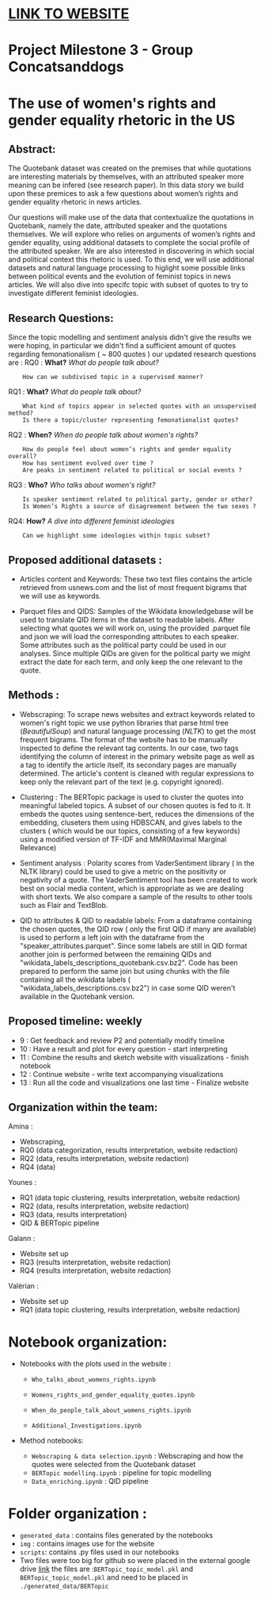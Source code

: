 # [LINK TO WEBSITE](https://unesmu.github.io/)

# Project Milestone 3 - Group Concatsanddogs

# The use of women's rights and gender equality rhetoric in the US
 <!---[amina] --->



## Abstract:
<!---[amina] 
 _A 150 word description of the project idea and goals. What’s the motivation behind your project? What story would you like to tell, and why?_ --->

The Quotebank dataset was created on the premises that while quotations are interesting materials by themselves, with an attributed speaker more meaning can be infered (see research paper). In this data story we build upon these premices to ask a few questions about women’s rights and gender equality rhetoric in news articles.

Our questions will make use of the data that contextualize the quotations in Quotebank, namely the date, attributed speaker and the quotations themselves. We will explore who relies on arguments of women’s rights and gender equality, using additional datasets to complete the social profile of the attributed speaker. We are also interested in discovering in which social and political context this rhetoric is used. To this end, we will use additional datasets and natural language processing to higlight some possible links between political events and the evolution of feminist topics in news articles. We will also dive into specifc topic with subset of quotes to try to investigate different feminist ideologies.

## Research Questions:
 <!---[amina]
_A list of research questions you would like to address during the project._ 
  --->
<!---
We are focusing on research questions 1-3 (RQ 1-3) which have precise objectives meanwhile RQ4 is an open-ended exploration if we have time.--->

 <!--- 

RQ1: What?   
How often "women's right" and "gender equality" ideas are quoted along with some mentions of immigration policies, of racial groups or low-wages workers status or religion (i.e. how often women's rights are invoked in a femonationalist context)?
or
Can we identify different contexts for women's rights quotations? Can we relate one or multiple of these contexts to femonationalist rhetoric?
(#RQ1 two suggestions are the same research question but approached once with a top-to-bottom approach and once with a bottom-up approach. In the first one, we know the criteria and use them to define what are femonationalist quotes, in the second we cluster the quotes and see if the criteria emerge from the cluster.

- RQ2: Who?  
 Is there a relationship between the association of women's rights and elements of nationalist rhetoric and the speaker political orientation? 
  Is there a relationship between the femonationalist use of women's right rhetoric and speaker gender?

- RQ3: When?   
What is the time distribution of the femonationalist quotations? Is there a relation between the femonationalist quotations and major political events (i.e. bombing in US, mass shooting, vote on feminist topics..)

- RQ4   
  What is the sentiment analysis of the context of the quotation containing women's rights mention?
  Can we link the sentiment to the use of women's rights ideology? 

  --->
  Since the topic modelling and sentiment analysis didn't give the results we were hoping, in particular we didn't find a 
  sufficient amount of quotes regarding femonationalism (  ~ 800 quotes ) our updated research questions are : 
  RQ0 : **What?** _What do people talk about?_
  		
		How can we subdivised topic in a supervised manner?
  
  RQ1 : **What?** _What do people talk about?_
  

 <!-- do people talk about? -->
		
		What kind of topics appear in selected quotes with an unsupervised method? 
		Is there a topic/cluster representing femonationalist quotes?

  RQ2 : **When?** _When do people talk about women's rights?_ 

  <!-- do people talk about women's rights? -->
		How do people feel about women’s rights and gender equality overall?
		How has sentiment evolved over time ?
		Are peaks in sentiment related to political or social events ?
		
  RQ3 : **Who?** _Who talks about women's right?_ 


		Is speaker sentiment related to political party, gender or other?
		Is Women’s Rights a source of disagreement between the two sexes ?

  RQ4: **How?** _A dive into different feminist ideologies_


   		Can we highlight some ideologies within topic subset?

## Proposed additional datasets : 
 <!---[amina] ---> 
 - Articles content and Keywords: These two text files contains the article retrieved from usnews.com and the list of most frequent bigrams that we will use as keywords.

 <!---[younes] ---> 
 - Parquet files and QIDS: Samples of the Wikidata knowledgebase will be used to translate QID items in the dataset to readable labels. After selecting what quotes we will work on, using the provided .parquet file and json we will load the corresponding attributes to each speaker. Some attributes such as the political party could be used in our analyses. Since multiple QIDs are given for the political party we might extract the date for each term, and only keep the one relevant to the quote. 

 <!---_List the additional dataset(s) you want to use (if any), and some ideas on how you expect to get, manage, process, and enrich it/them. Show us that you’ve read the docs and some examples and that you have a clear idea of what to expect. Discuss data size and format if relevant. It is your responsibility to check that what you propose is feasible._---> 

## Methods : 
 <!---[amina] --->
 - Webscraping: To scrape news websites and extract keywords related to women's right topic we use python libraries that parse html tree (*BeautifulSoup*) and natural language processing (*NLTK*) to get the most frequent bigrams. The format of the website has to be manually inspected to define the relevant tag contents. In our case, two tags identifying the column of interest in the primary website page as well as a tag to identify the article itself, its secondary pages are manually determined. The article's content is cleaned with regular expressions to keep only the relevant part of the text (e.g. copyright ignored).  


 - Clustering :  The BERTopic package is used to cluster the quotes into meaningful labeled topics. A subset of our chosen quotes is fed to it. It embeds the quotes using sentence-bert, reduces the dimensions of the embedding, cluseters them using HDBSCAN, and gives labels to the clusters ( which would be our topics, consisting of a few keywords) using a modified version of TF-IDF and MMR(Maximal Marginal Relevance)

 <!---[younes] --->  
 - Sentiment analysis : Polarity scores from VaderSentiment library ( in the NLTK library) could be used to give a metric on the positivity or negativity of a quote. The VaderSentiment tool has been created to work best on social media content, which is appropriate as we are dealing with short texts. We also compare a sample of the results to other tools such as Flair and TextBlob.

 <!---[younes] --->   
 - QID to attributes & QID to readable labels:  From a dataframe containing the chosen quotes, the QID row ( only the first QID if many are available) is used to perform a left join with the dataframe from the "speaker_attributes.parquet". Since some labels are still in QID format another join is performed between the remaining QIDs and "wikidata_labels_descriptions_quotebank.csv.bz2". Code has been prepared to perform the same join but using chunks with the file containing all the wikidata labels ( "wikidata_labels_descriptions.csv.bz2") in case some QID weren't available in the Quotebank version. 
 <!---   
* **Step 2** - 
Sbert, topic modeling [link 1](https://www.sbert.net/examples/applications/clustering/README.html#topic-modeling)
Short text topic modeling : [link 2](https://towardsdatascience.com/short-text-topic-modeling-70e50a57c883) ( not sure this will work because data maybe needs to be " smooth"

 - URLS : using NY times or similar websites to find text categories
 - N-grams : check frequency of N-grams / N-skip grams will need a dozen or more N-grams
 - NLTK / spacey : NLTK easier to use
 - Pattern matching : library re - regular expressions
 - LDA (only for long texts, not likely to work)
---> 

## Proposed timeline: weekly
<!---_A list of internal milestones up until project Milestone 3._ --->
- 9 : Get feedback and review P2 and potentially modify timeline
- 10 : Have a result and plot for every question - start interpreting
- 11 : Combine the results and sketch website with visualizations - finish notebook
- 12 : Continue website - write text accompanying visualizations
- 13 : Run all the code and visualizations one last time - Finalize website 

## Organization within the team:
Amina : 
- 	Webscraping,  
- 	RQ0 (data categorization, results interpretation, website redaction)
- 	RQ2 (data, results interpretation, website redaction)
- 	RQ4 (data)

Younes : 
- 	RQ1 (data topic clustering, results interpretation, website redaction)
- 	RQ2 (data, results interpretation, website redaction)
- 	RQ3 (data, results interpretation)
- 	QID & BERTopic pipeline

Galann :
- 	Website set up
- 	RQ3 (results interpretation, website redaction)
-  	RQ4 (results interpretation, website redaction)

Valérian : 
- 	Website set up
- 	RQ1 (data topic clustering, results interpretation, website redaction)

# Notebook organization:

- Notebooks with the plots used in the website : 

  - `Who_talks_about_womens_rights.ipynb`

  - `Womens_rights_and_gender_equality_quotes.ipynb`

  - `When_do_people_talk_about_womens_rights.ipynb`
  - `Additional_Investigations.ipynb`

- Method notebooks:

  - `Webscraping & data selection.ipynb` : Webscraping and how the quotes were selected from the Quotebank dataset
  - `BERTopic modelling.ipynb` : pipeline for topic modelling
  - `Data_enriching.ipynb` : QID pipeline

# Folder organization :

- `generated_data` : contains files generated by the notebooks
- `img` : contains images use for the website 
- `scripts`: contains .py files used in our notebooks
- Two files were too big for github so were placed in the external google drive [link](https://drive.google.com/drive/folders/1K_U_a2uM3pToi-kqaixvWpbpKHs4i3nG?usp=sharing) the files are :`BERTopic_topic_model.pkl` and `BERTopic_topic_model.pkl` and need to be placed in `./generated_data/BERTopic` 





<!---

## Questions for TAs :--->
<!---(optional): Add here any questions you have for us related to the proposed project.--->
 <!---[amina] 
- Webscraping : Should we put, or refine the webscraping or is it out of the scope of the project? In case we should, which one of these seems the most appropriate refinement. Increase the set of articles implementing infinite scrolling? Increase the set of articles by adding other newspaper websites? Get rid of the Named Entities through NE recognition library?--->
<!---[younes]
- We tried to perform a join using Dask but it ended being slower than pandas, which aligns with what is said in their documentation. We are wondering wether Dask is worth the effort, can be used for specific operations, or is it not worth it with a consumer laptop as ours? --->
<!---## Folder structure : --->
<!---
**Folders description:**
* `data` : contains the Quote-bank data from 2015 to 2020, as it was found in the google Drive
* `generated_data` : data files that have been generated from the original quotebank data
* `additional_datasets`: other datasets used in our analyses--->
<!---* `documents` : contains reasearch papers and literature around our project ideas--->
<!---* `scripts` : contains all .py files implementing methods used in the main --->

<!---**Notebooks:**

* `Milestone_2_Main_notebook` : Notebook containing our main pipelines

* `Main_notebook_COLAB` : google COLAB version of the main notebook ( some of code is different )
* `Test_notebook` : secondary notebook used for testing code on the project milestone 1 sample before testing on the larger samples because it is faster ( Note that test_notebook needs quotes-2019-nytimes.json and quotes-2019-nytimes.json.bz2 to be in the `generated_data` folder)
--->
